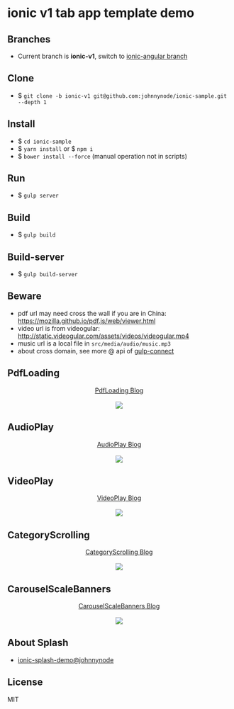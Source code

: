 # ionic v1 tab app template demo

## Branches

- Current branch is **ionic-v1**, switch to [ionic-angular branch](https://github.com/johnnynode/ionic-samples/tree/ionic-angular)

## Clone

- $ `git clone -b ionic-v1 git@github.com:johnnynode/ionic-sample.git  --depth 1`

## Install

- $ `cd ionic-sample`
- $ `yarn install` or $ `npm i`
- $ `bower install --force` (manual operation not in scripts)

## Run

- $ `gulp server` 

## Build

- $ `gulp build`

## Build-server

- $ `gulp build-server`

## Beware

- pdf url may need cross the wall if you are in China: https://mozilla.github.io/pdf.js/web/viewer.html 
- video url is from videogular: http://static.videogular.com/assets/videos/videogular.mp4
- music url is a local file in `src/media/audio/music.mp3`
- about cross domain, see more @ api of [gulp-connect](https://github.com/AveVlad/gulp-connect)

## PdfLoading

<div align=center>
  <a target="_blank" href="http://blog.csdn.net/tyro_java/article/details/73058952">PdfLoading Blog</a>
  <br />
  <br />
  <img src="./screenshot/pdf.gif"/>
</div>

## AudioPlay

<div align=center>
  <a target="_blank" href="http://blog.csdn.net/tyro_java/article/details/73043991">AudioPlay Blog</a>
  <br />
  <br />
  <img src="./screenshot/audio.gif"/>
</div>

## VideoPlay

<div align=center>
  <a target="_blank" href="http://blog.csdn.net/tyro_java/article/details/73040008">VideoPlay Blog</a>
  <br />
  <br />
  <img src="./screenshot/video.gif"/>
</div>

## CategoryScrolling

<div align=center>
  <a target="_blank" href="http://blog.csdn.net/tyro_java/article/details/77622455">CategoryScrolling Blog</a>
  <br />
  <br />
  <img src="./screenshot/cate.gif"/>
</div>

## CarouselScaleBanners

<div align=center>
  <a target="_blank" href="http://blog.csdn.net/tyro_java/article/details/77937586">CarouselScaleBanners Blog</a>
  <br />
  <br />
  <img src="./screenshot/scaleBanners.gif"/>
</div>

## About Splash

- [ionic-splash-demo@johnnynode](https://github.com/johnnynode/ionic-splash-demo)

## License

MIT